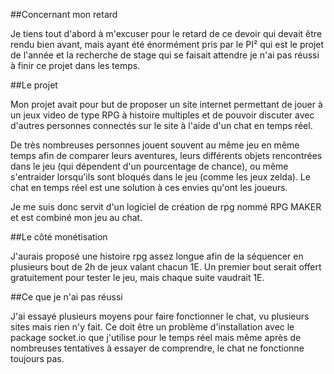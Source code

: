##Concernant mon retard

Je tiens tout d'abord à m'excuser pour le retard de ce devoir qui devait être
rendu bien avant, mais ayant été énormément pris par le PI² qui est le projet
de l'année et la recherche de stage qui se faisait attendre je n'ai pas réussi
à finir ce projet dans les temps.


##Le projet

Mon projet avait pour but de proposer un site internet permettant de jouer à un
jeux video de type RPG à histoire multiples et de pouvoir discuter avec 
d'autres personnes connectés sur le site à l'aide d'un chat en temps réel.

De très nombreuses personnes jouent souvent au même jeu en même temps afin de
comparer leurs aventures, leurs différents objets rencontrées dans le jeu (qui
dépendent d'un pourcentage de chance), ou même s'entraider lorsqu'ils sont
bloqués dans le jeu (comme les jeux zelda). Le chat en temps réel est une
solution à ces envies qu'ont les joueurs.

Je me suis donc servit d'un logiciel de création de rpg nommé RPG MAKER
et est combiné mon jeu au chat.

##Le côté monétisation

J'aurais proposé une histoire rpg assez longue afin de la séquencer en plusieurs
bout de 2h de jeux valant chacun 1E.
Un premier bout serait offert gratuitement pour tester le jeu, mais chaque suite
vaudrait 1E.

##Ce que je n'ai pas réussi

J'ai essayé plusieurs moyens pour faire fonctionner le chat, vu plusieurs sites
mais rien n'y fait. Ce doit être un problème d'installation avec le package
socket.io que j'utilise pour le temps réel mais même après de nombreuses
tentatives à essayer de comprendre, le chat ne fonctionne toujours pas.



